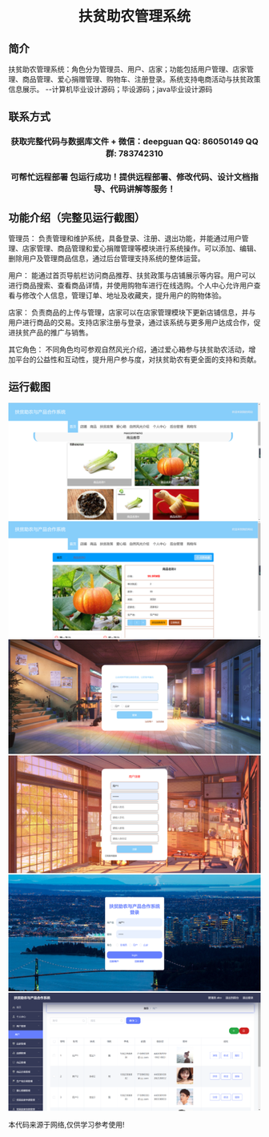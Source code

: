 <p><h1 align="center">扶贫助农管理系统</h1></p>

## 简介
扶贫助农管理系统：角色分为管理员、用户、店家；功能包括用户管理、店家管理、商品管理、爱心捐赠管理、购物车、注册登录。系统支持电商活动与扶贫政策信息展示。    --计算机毕业设计源码；毕设源码；java毕业设计源码


## 联系方式
<p><h3 align="center">获取完整代码与数据库文件 + 微信：deepguan QQ: 86050149 QQ群: 783742310</h3></p>
<p><h3 align="center">可帮忙远程部署 包运行成功！提供远程部署、修改代码、设计文档指导、代码讲解等服务！</h3></p>

## 功能介绍（完整见运行截图）
管理员： 负责管理和维护系统，具备登录、注册、退出功能，并能通过用户管理、店家管理、商品管理和爱心捐赠管理等模块进行系统操作。可以添加、编辑、删除用户及管理商品信息，通过后台管理支持系统的整体运营。

用户： 能通过首页导航栏访问商品推荐、扶贫政策与店铺展示等内容。用户可以进行商品搜索、查看商品详情，并使用购物车进行在线选购。个人中心允许用户查看与修改个人信息，管理订单、地址及收藏夹，提升用户的购物体验。

店家： 负责商品的上传与管理，店家可以在店家管理模块下更新店铺信息，并与用户进行商品的交易。支持店家注册与登录，通过该系统与更多用户达成合作，促进扶贫产品的推广与销售。

其它角色： 不同角色均可参观自然风光介绍，通过爱心箱参与扶贫助农活动，增加平台的公益性和互动性，提升用户参与度，对扶贫助农有更全面的支持和贡献。


## 运行截图
![](imgs/588112-20220714191552693-314263339.png)
![](imgs/588112-20220714191602773-250521886.png)
![](imgs/588112-20220714191622574-1795006767.png)
![](imgs/588112-20220714191641855-1213624666.png)
![](imgs/588112-20220714191705619-1684520162.png)
![](imgs/588112-20220714191711686-1922567067.png)

<p>本代码来源于网络,仅供学习参考使用!</p>
